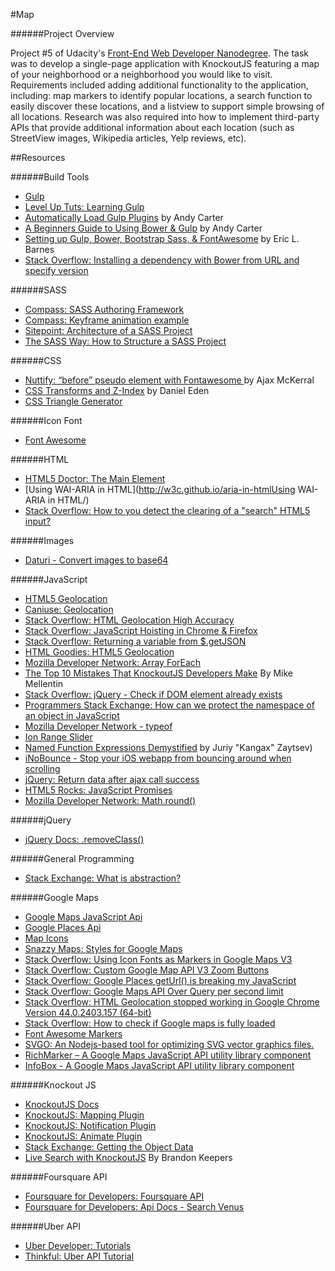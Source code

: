 #Map

######Project Overview

Project #5 of Udacity's [Front-End Web Developer Nanodegree](https://www.udacity.com/course/front-end-web-developer-nanodegree--nd001). The task was to develop a single-page application with KnockoutJS featuring a map of your neighborhood or a neighborhood you would like to visit. Requirements included adding additional functionality to the application, including: map markers to identify popular locations, a search function to easily discover these locations, and a listview to support simple browsing of all locations. Research was also required into how to implement third-party APIs that provide additional information about each location (such as StreetView images, Wikipedia articles, Yelp reviews, etc).

##Resources

######Build Tools

- [Gulp](http://gulpjs.com/)
- [Level Up Tuts: Learning Gulp](http://leveluptuts.com/tutorials/learning-gulp/)
- [Automatically Load Gulp Plugins](http://andy-carter.com/blog/automatically-load-gulp-plugins-with-gulp-load-plugins) by Andy Carter
- [A Beginners Guide to Using Bower & Gulp](http://andy-carter.com/blog/a-beginners-guide-to-package-manager-bower-and-using-gulp-to-manage-components) by Andy Carter
- [Setting up Gulp, Bower, Bootstrap Sass, & FontAwesome](http://ericlbarnes.com/setting-gulp-bower-bootstrap-sass-fontawesome/) by Eric L. Barnes
- [Stack Overflow: Installing a dependency with Bower from URL and specify version](http://stackoverflow.com/questions/19348076/installing-a-dependency-with-bower-from-url-and-specify-version)

######SASS

- [Compass: SASS Authoring Framework](http://compass-style.org/help/documentation/)
- [Compass: Keyframe animation example](http://codepen.io/dwarcher/pen/yinsq)
- [Sitepoint: Architecture of a SASS Project](http://www.sitepoint.com/architecture-sass-project/)
- [The SASS Way: How to Structure a SASS Project](http://thesassway.com/beginner/how-to-structure-a-sass-project)

######CSS

- [Nuttify: “before” pseudo element with Fontawesome ](http://nuttify.com/help/developer-manual/coding-style-guide/css-style-guide/css-tricks-before-pseudo-element-with-fontawesome/) by Ajax McKerral
- [CSS Transforms and Z-Index](http://daneden.me/2012/04/22/css-transforms-and-z-index/) by Daniel Eden
- [CSS Triangle Generator](http://apps.eky.hk/css-triangle-generator/)

######Icon Font

- [Font Awesome](https://fortawesome.github.io/Font-Awesome/examples/#animated)

######HTML

- [HTML5 Doctor: The Main Element](http://html5doctor.com/the-main-element/)
- [Using WAI-ARIA in HTML](http://w3c.github.io/aria-in-htmlUsing WAI-ARIA in HTML/)
- [Stack Overflow: How to you detect the clearing of a "search" HTML5 input?](http://stackoverflow.com/questions/2977023/how-do-you-detect-the-clearing-of-a-search-html5-input)

######Images

- [Daturi - Convert images to base64](http://www.daturi.me/)

######JavaScript

- [HTML5 Geolocation](http://html5demos.com/geo)
- [Caniuse: Geolocation](http://caniuse.com/#search=geo)
- [Stack Overflow: HTML Geolocation High Accuracy](http://stackoverflow.com/questions/16202077/high-accuracy-geolocation-html5)
- [Stack Overflow: JavaScript Hoisting in Chrome & Firefox](http://stackoverflow.com/questions/14242399/javascript-hoisting-in-chrome-and-firefox)
- [Stack Overflow: Returning a variable from $.getJSON](http://stackoverflow.com/questions/31129/how-can-i-return-a-variable-from-a-getjson-function)
- [HTML Goodies: HTML5 Geolocation](http://www.htmlgoodies.com/html5/Web-Developer-Class-HTML5-Geolocation-3917596.htm#fbid=H6Q5EbyzCoF)
- [Mozilla Developer Network: Array ForEach](https://developer.mozilla.org/en-US/docs/Web/JavaScript/Reference/Global_Objects/Array/forEach)
- [The Top 10 Mistakes That KnockoutJS Developers Make](https://www.airpair.com/knockout/posts/top-10-mistakes-knockoutjs) By Mike Mellentin
- [Stack Overflow: jQuery - Check if DOM element already exists](http://stackoverflow.com/questions/5538961/jquery-check-if-dom-element-already-exists)
- [Programmers Stack Exchange: How can we protect the namespace of an object in JavaScript](http://programmers.stackexchange.com/questions/161436/how-can-we-protect-the-namespace-of-an-object-in-javascript)
- [Mozilla Developer Network - typeof](https://developer.mozilla.org/en-US/docs/Web/JavaScript/Reference/Operators/typeof)
- [Ion Range Slider](https://github.com/IonDen/ion.rangeSlider)
- [Named Function Expressions Demystified](http://kangax.github.io/nfe/) by Juriy "Kangax" Zaytsev)
- [iNoBounce - Stop your iOS webapp from bouncing around when scrolling](https://github.com/lazd/iNoBounce)
- [jQuery: Return data after ajax call success](http://stackoverflow.com/questions/5316697/jquery-return-data-after-ajax-call-success)
- [HTML5 Rocks: JavaScript Promises](http://www.html5rocks.com/en/tutorials/es6/promises/#toc-javascript-promises)
- [Mozilla Developer Network: Math.round()](https://developer.mozilla.org/en-US/docs/Web/JavaScript/Reference/Global_Objects/Math/round)

######jQuery 

- [jQuery Docs: .removeClass()](http://api.jquery.com/removeClass/)

######General Programming

- [Stack Exchange: What is abstraction?](http://programmers.stackexchange.com/questions/16070/what-is-abstraction)

######Google Maps

- [Google Maps JavaScript Api](https://developers.google.com/maps/documentation/javascript)
- [Google Places Api](https://developers.google.com/places/supported_types)
- [Map Icons](http://map-icons.com/)
- [Snazzy Maps: Styles for Google Maps](https://snazzymaps.com/)
- [Stack Overflow: Using Icon Fonts as Markers in Google Maps V3](http://stackoverflow.com/questions/16375077/using-icon-fonts-as-markers-in-google-maps-v3)
- [Stack Overflow: Custom Google Map API V3 Zoom Buttons ](http://stackoverflow.com/questions/7916555/custom-google-map-api-v3-zoom-buttons)
- [Stack Overflow: Google Places getUrl() is breaking my JavaScript](http://stackoverflow.com/questions/22459910/google-places-photos-geturl-is-breaking-my-javascript)
- [Stack Overflow: Google Maps API Over Query per second limit](http://stackoverflow.com/questions/14014074/google-maps-api-over-query-limit-per-second-limit)
- [Stack Overflow: HTML Geolocation stopped working in Google Chrome Version 44.0.2403.157 (64-bit)](http://stackoverflow.com/questions/32328133/in-new-chrome-44-0-2403-157-geolocations-doesnt-works)
- [Stack Overflow: How to check if Google maps is fully loaded](http://stackoverflow.com/questions/832692/how-can-i-check-whether-google-maps-is-fully-loaded)
- [Font Awesome Markers](https://github.com/nathan-muir/fontawesome-markers)
- [SVGO: An Nodejs-based tool for optimizing SVG vector graphics files.](https://github.com/nathan-muir/svgo/tree/nathan-svgo)
- [RichMarker – A Google Maps JavaScript API utility library component](https://github.com/mikejoyceio/js-rich-marker)
- [InfoBox - A Google Maps JavaScript API utility library component](https://github.com/mikejoyceio/google-maps-infobox)

######Knockout JS

- [KnockoutJS Docs](http://knockoutjs.com/documentation/introduction.html)
- [KnockoutJS: Mapping Plugin](http://knockoutjs.com/documentation/plugins-mapping.html)
- [KnockoutJS: Notification Plugin](https://github.com/janhartigan/Knockout-Notification)
- [KnockoutJS: Animate Plugin](https://github.com/TheGAFF/Knockout-Animate)
- [Stack Exchange: Getting the Object Data](http://stackoverflow.com/questions/13755220/knockout-js-getting-the-object-data)
- [Live Search with KnockoutJS](http://opensoul.org/2011/06/23/live-search-with-knockoutjs/) By Brandon Keepers

######Foursquare API

- [Foursquare for Developers: Foursquare API](https://developer.foursquare.com/)
- [Foursquare for Developers: Api Docs - Search Venus](https://developer.foursquare.com/docs/venues/search)

######Uber API

- [Uber Developer: Tutorials](https://developer.uber.com/v1/tutorials/)
- [Thinkful: Uber API Tutorial](https://www.thinkful.com/learn/uber-api/)
